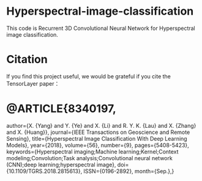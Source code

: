 # Hyperspectral-image-classification
This code is Recurrent 3D Convolutional Neural Network for Hyperspectral image classification.

# Citation
If you find this project useful, we would be grateful if you cite the TensorLayer paper：

# @ARTICLE{8340197, 
  author={X. {Yang} and Y. {Ye} and X. {Li} and R. Y. K. {Lau} and X. {Zhang} and X. {Huang}}, 
  journal={IEEE Transactions on Geoscience and Remote Sensing}, 
  title={Hyperspectral Image Classification With Deep Learning Models}, 
  year={2018}, 
  volume={56}, 
  number={9}, 
  pages={5408-5423}, 
  keywords={Hyperspectral imaging;Machine learning;Kernel;Context modeling;Convolution;Task analysis;Convolutional neural network       (CNN);deep learning;hyperspectral image}, 
  doi={10.1109/TGRS.2018.2815613}, 
  ISSN={0196-2892}, 
  month={Sep.},}
